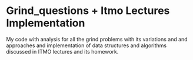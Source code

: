 # Grind_questions + Itmo Lectures Implementation
My code with analysis for all the grind problems with its variations and and approaches and implementation of data structures and algorithms discussed in ITMO lectures and its homework.
